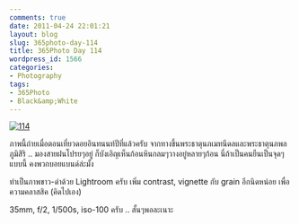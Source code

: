 ```yaml
---
comments: true
date: 2011-04-24 22:01:21
layout: blog
slug: 365photo-day-114
title: 365Photo Day 114
wordpress_id: 1566
categories:
- Photography
tags:
- 365Photo
- Black&amp;White
---
```


[![114](http://files.armno.in.th/uploads/2011/04/114_thumb.jpg)](http://files.armno.in.th/uploads/2011/04/114.jpg)

ภาพนี้ถ่ายเมื่อตอนเที่ยวดอยอินทนนท์ปีที่แล้วครับ จากทางขึ้นพระธาตุนภเมทนีดลและพระธาตุนภพลภูมิสิริ .. มองสายฝนโปรยๆอยู่ ก็บังเอิญเห็นก้อนหินกลมๆวางอยู่หลายๆก้อน นี่ถ้าเป็นคนยืนเป็นจุดๆแบบนี้ คงพวกบอยแบนด์ล่ะมั้ง

ทำเป็นภาพขาว-ดำด้วย Lightroom ครับ เพิ่ม contrast, vignette กับ grain อีกนิดหน่อย เพื่อความคลาสสิค (คิดไปเอง)

35mm, f/2, 1/500s, iso-100 ครับ .. สั้นๆพอละเนาะ
